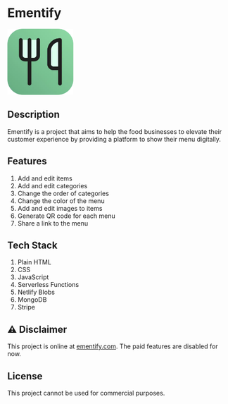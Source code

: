 # Ementify
<img src="/assets/logo.webp" alt="Ementify Logo" width="150" height="150">

## Description
Ementify is a project that aims to help the food businesses to elevate their customer experience by providing a platform to show their menu digitally.

## Features
1. Add and edit items
2. Add and edit categories
3. Change the order of categories
4. Change the color of the menu
5. Add and edit images to items
6. Generate QR code for each menu
7. Share a link to the menu

## Tech Stack
1. Plain HTML
2. CSS
3. JavaScript
4. Serverless Functions
5. Netlify Blobs
6. MongoDB
7. Stripe

## ⚠️ Disclaimer
This project is online at [ementify.com](https://ementify.com). The paid features are disabled for now.

## License
This project cannot be used for commercial purposes.
